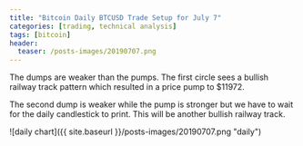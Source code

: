 ```yaml
---
title: "Bitcoin Daily BTCUSD Trade Setup for July 7"
categories: [trading, technical analysis]
tags: [bitcoin]
header:
  teaser: /posts-images/20190707.png
---
```


The dumps are weaker than the pumps. The first circle sees a bullish railway track pattern which resulted in a price pump to $11972.

The second dump is weaker while the pump is stronger but we have to wait for the daily candlestick to print. This will be another bullish railway track.

![daily chart]({{ site.baseurl }}/posts-images/20190707.png "daily")